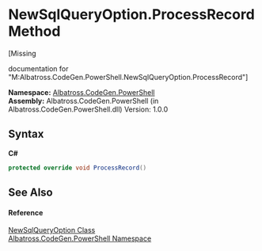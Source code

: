 # NewSqlQueryOption.ProcessRecord Method 
 

\[Missing <summary> documentation for "M:Albatross.CodeGen.PowerShell.NewSqlQueryOption.ProcessRecord"\]

**Namespace:**&nbsp;<a href="73820E42.md">Albatross.CodeGen.PowerShell</a><br />**Assembly:**&nbsp;Albatross.CodeGen.PowerShell (in Albatross.CodeGen.PowerShell.dll) Version: 1.0.0

## Syntax

**C#**<br />
``` C#
protected override void ProcessRecord()
```


## See Also


#### Reference
<a href="F5E02CF2.md">NewSqlQueryOption Class</a><br /><a href="73820E42.md">Albatross.CodeGen.PowerShell Namespace</a><br />